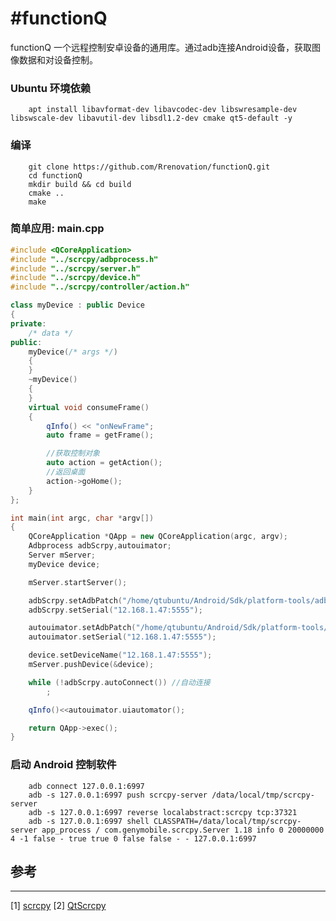 #functionQ
===========================

functionQ 一个远程控制安卓设备的通用库。通过adb连接Android设备，获取图像数据和对设备控制。

### Ubuntu 环境依赖
```shell
    apt install libavformat-dev libavcodec-dev libswresample-dev libswscale-dev libavutil-dev libsdl1.2-dev cmake qt5-default -y
```
### 编译
```shell
    git clone https://github.com/Rrenovation/functionQ.git
    cd functionQ
    mkdir build && cd build
    cmake ..
    make 
```
### 简单应用: main.cpp
```cpp
#include <QCoreApplication>
#include "../scrcpy/adbprocess.h"
#include "../scrcpy/server.h"
#include "../scrcpy/device.h"
#include "../scrcpy/controller/action.h"

class myDevice : public Device
{
private:
    /* data */
public:
    myDevice(/* args */)
    {
    }
    ~myDevice()
    {
    }
    virtual void consumeFrame()
    {
        qInfo() << "onNewFrame";
        auto frame = getFrame();

        //获取控制对象        
        auto action = getAction();
        //返回桌面
        action->goHome();
    }
};

int main(int argc, char *argv[])
{
    QCoreApplication *QApp = new QCoreApplication(argc, argv);
    Adbprocess adbScrpy,autouimator;
    Server mServer;
    myDevice device;

    mServer.startServer();

    adbScrpy.setAdbPatch("/home/qtubuntu/Android/Sdk/platform-tools/adb");
    adbScrpy.setSerial("12.168.1.47:5555");

    autouimator.setAdbPatch("/home/qtubuntu/Android/Sdk/platform-tools/adb");
    autouimator.setSerial("12.168.1.47:5555");

    device.setDeviceName("12.168.1.47:5555");
    mServer.pushDevice(&device);

    while (!adbScrpy.autoConnect()) //自动连接
        ;

    qInfo()<<autouimator.uiautomator();

    return QApp->exec();
}
````
### 启动 Android 控制软件
``` shell
    adb connect 127.0.0.1:6997
    adb -s 127.0.0.1:6997 push scrcpy-server /data/local/tmp/scrcpy-server
    adb -s 127.0.0.1:6997 reverse localabstract:scrcpy tcp:37321
    adb -s 127.0.0.1:6997 shell CLASSPATH=/data/local/tmp/scrcpy-server app_process / com.genymobile.scrcpy.Server 1.18 info 0 20000000 4 -1 false - true true 0 false false - - 127.0.0.1:6997
```

## 参考
---
[1] [scrcpy](https://github.com/Genymobile/scrcpy)
[2] [QtScrcpy](https://github.com/barry-ran/QtScrcpy)
